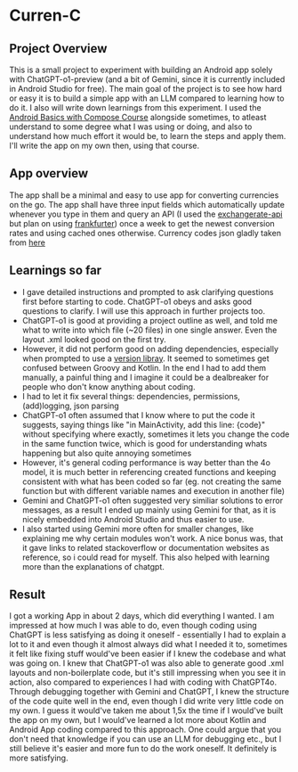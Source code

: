 # Curren-C
## Project Overview
This is a small project to experiment with building an Android app solely with ChatGPT-o1-preview (and a bit of Gemini, since it is currently included in Android Studio for free).
The main goal of the project is to see how hard or easy it is to build a simple app with an LLM compared to learning how to do it. I also will write down learnings from this experiment.
I used the [Android Basics with Compose Course](https://developer.android.com/courses/android-basics-compose/course) alongside sometimes, to atleast understand to some degree what I was using or doing, and also to understand how much effort it would be, to learn the steps and apply them. I'll write the app on my own then, using that course.

## App overview
The app shall be a minimal and easy to use app for converting currencies on the go. 
The app shall have three input fields which automatically update whenever you type in them and query an API (I used the [exchangerate-api](https://www.exchangerate-api.com/docs/java-currency-api) but plan on using [frankfurter](https://frankfurter.dev)) once a week to get the newest conversion rates and using cached ones otherwise. Currency codes json gladly taken from [here](https://github.com/ourworldincode/currency/tree/main)

## Learnings so far
- I gave detailed instructions and prompted to ask clarifying questions first before starting to code. ChatGPT-o1 obeys and asks good questions to clarify. I will use this approach in further projects too.
- ChatGPT-o1 is good at providing a project outline as well, and told me what to write into which file (~20 files) in one single answer. Even the layout .xml looked good on the first try.
- However, it did not perform good on adding dependencies, especially when prompted to use a [version libray](https://developer.android.com/build/dependencies#add-dependency). It seemed to sometimes get confused between Groovy and Kotlin. In the end I had to add them manually, a painful thing and I imagine it could be a dealbreaker for people who don't know anything about coding.
- I had to let it fix several things: dependencies, permissions, (add)logging, json parsing
- ChatGPT-o1 often assumed that I know where to put the code it suggests, saying things like "in MainActivity, add this line: {code}" without specifying where exactly, sometimes it lets you change the code in the same function twice, which is good for understanding whats happening but also quite annoying sometimes
- However, it's general coding performance is way better than the 4o model, it is much better in referencing created functions and keeping consistent with what has been coded so far (eg. not creating the same function but with different variable names and execution in another file)
- Gemini and ChatGPT-o1 often suggested very similiar solutions to error messages, as a result I ended up mainly using Gemini for that, as it is nicely embedded into Android Studio and thus easier to use.
- I also started using Gemini more often for smaller changes, like explaining me why certain modules won't work. A nice bonus was, that it gave links to related stackoverflow or documentation websites as reference, so i could read for myself. This also helped with learning more than the explanations of chatgpt. 

## Result
I got a working App in about 2 days, which did everything I wanted.
I am impressed at how much I was able to do, even though coding using ChatGPT is less satisfying as doing it oneself - essentially I had to explain a lot to it and even though it almost always did what I needed it to, sometimes it felt like fixing stuff would've been easier if I knew the codebase and what was going on.
I knew that ChatGPT-o1 was also able to generate good .xml layouts and non-boilerplate code, but it's still impressing when you see it in action, also compared to experiences I had with coding with ChatGPT4o.
Through debugging together with Gemini and ChatGPT, I knew the structure of the code quite well in the end, even though I did write very little code on my own.
I guess it would've taken me about 1,5x the time if I would've built the app on my own, but I would've learned a lot more about Kotlin and Android App coding compared to this approach. One could argue that you don't need that knowledge if you can use an LLM for debugging etc., but I still believe it's easier and more fun to do the work oneself. It definitely is more satisfying.

